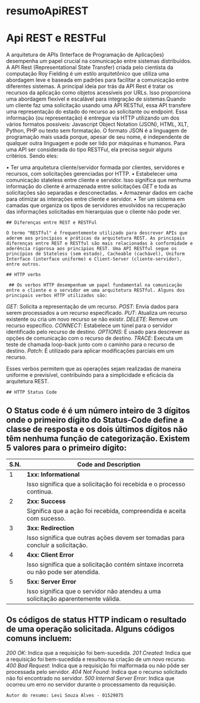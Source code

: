 # resumoApiREST
 # Api REST e RESTFul

   A arquitetura de APIs (Interface de Programação de Aplicações) desempenha um papel crucial na comunicação entre sistemas distribuídos. A API Rest (Representational State Transfer) criada pelo cientista da computação Roy Fielding é um estilo arquitetônico que utiliza uma abordagem leve e baseada em padrões para facilitar a comunicação entre diferentes sistemas. A principal ideia por trás da API Rest é tratar os recursos da aplicação como objetos acessíveis por URLs. Isso proporciona uma abordagem flexível e escalável para integração de sistemas.Quando um cliente faz uma solicitação usando uma API RESTful, essa API transfere uma representação do estado do recurso ao solicitante ou endpoint. Essa informação (ou representação) é entregue via HTTP utilizando um dos vários formatos possíveis: Javascript Object Notation (JSON), HTML, XLT, Python, PHP ou texto sem formatação. O formato JSON é a linguagem de programação mais usada porque, apesar de seu nome, é independente de qualquer outra linguagem e pode ser lido por máquinas e humanos. 
Para uma API ser considerada do tipo RESTFul, ela precisa seguir alguns critérios. Sendo eles:

• Ter uma arquitetura cliente/servidor formada por clientes, servidores e recursos, com solicitações gerenciadas por HTTP.
• Estabelecer uma comunicação stateless entre cliente e servidor. Isso significa que nenhuma informação do cliente é armazenada entre solicitações *GET* e toda as solicitações são separadas e desconectadas.
• Armazenar dados em cache para otimizar as interações entre cliente e servidor.
• Ter um sistema em camadas que organiza os tipos de servidores envolvidos na recuperação das informações solicitadas em hierarquias que o cliente não pode ver.

    ## Diferenças entre REST e RESTFul

    O termo "RESTful" é frequentemente utilizado para descrever APIs que aderem aos princípios e práticas da arquitetura REST. As principais diferenças entre REST e RESTful são mais relacionadas à conformidade e aderência rigorosa aos princípios REST. Uma API RESTful segue os princípios de Stateless (sem estado), Cacheable (cachável), Uniform Interface (interface uniforme) e Client-Server (cliente-servidor), entre outros.

    ## HTTP verbs

     ## Os verbos HTTP desempenham um papel fundamental na comunicação entre o cliente e o servidor em uma arquitetura RESTful. Alguns dos principais verbos HTTP utilizados são:

 *GET*: Solicita a representação de um recurso.
*POST*: Envia dados para serem processados a um recurso especificado.
*PUT*: Atualiza um recurso existente ou cria um novo recurso se não existir.
*DELETE*: Remove um recurso específico.
*CONNECT*: Estabelece um túnel para o servidor identificado pelo recurso de destino.
*OPTIONS*: É usado para descrever as opções de comunicação com o recurso de destino.
*TRACE*: Executa um teste de chamada loop-back junto com o caminho para o recurso de destino.
*Patch*: É utilizado para aplicar modificações parciais em um recurso.

Esses verbos permitem que as operações sejam realizadas de maneira uniforme e previsível, contribuindo para a simplicidade e eficácia da arquitetura REST.

    ## HTTP Status Code
   ## O Status code é é um número inteiro de 3 dígitos onde o primeiro dígito do Status-Code define a classe de resposta e os dois últimos dígitos não têm nenhuma função de categorização. Existem 5 valores para o primeiro dígito:
| S.N. | Code and Description                                     |
|------|----------------------------------------------------------|
| 1    | **1xx: Informational**                                   |
|      |Isso significa que a solicitação foi recebida e o processo continua. |
| 2    | **2xx: Success**                                         |
|      | Significa que a ação foi recebida, compreendida e aceita com sucesso.|
| 3    | **3xx: Redirection**                                     |
|      | Isso significa que outras ações devem ser tomadas para concluir a solicitação.|
| 4    | **4xx: Client Error**                                    |
|      | Isso significa que a solicitação contém sintaxe incorreta ou não pode ser atendida. |
| 5    | **5xx: Server Error**                                    |
|      | Isso significa que o servidor não atendeu a uma solicitação aparentemente válida. |

   ## Os códigos de status HTTP indicam o resultado de uma operação solicitada. Alguns códigos comuns incluem:

*200 OK*: Indica que a requisição foi bem-sucedida.
*201 Created*: Indica que a requisição foi bem-sucedida e resultou na criação de um novo recurso.
*400 Bad Request*: Indica que a requisição foi malformada ou não pôde ser processada pelo servidor.
*404 Not Found*: Indica que o recurso solicitado não foi encontrado no servidor.
*500 Internal Server Error*: Indica que ocorreu um erro no servidor durante o processamento da requisição.
 
    Autor do resumo: Levi Souza Alves - 01529075

